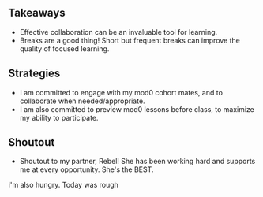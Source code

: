 ## Takeaways
* Effective collaboration can be an invaluable tool for learning.
* Breaks are a good thing! Short but frequent breaks can improve the quality of focused learning.

## Strategies
* I am committed to engage with my mod0 cohort mates, and to collaborate when needed/appropriate.
* I am also committed to preview mod0 lessons before class, to maximize my ability to participate.

## Shoutout
* Shoutout to my partner, Rebel! She has been working hard and supports me at every opportunity. She's the BEST.

I'm also hungry. Today was rough
